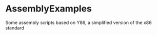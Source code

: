 AssemblyExamples
================

Some assembly scripts based on Y86, a simplified version of the x86 standard 